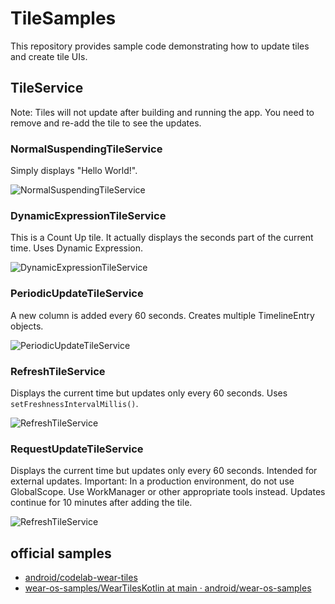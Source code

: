 # TileSamples
This repository provides sample code demonstrating how to update tiles and create tile UIs.

## TileService
Note: Tiles will not update after building and running the app. You need to remove and re-add the tile to see the updates.

### NormalSuspendingTileService
Simply displays "Hello World!".

![NormalSuspendingTileService](https://github.com/hiroaki404/tileSamples/assets/48251111/adf4d65b-0da2-4e3b-97ce-1a905b886038)

### DynamicExpressionTileService
This is a Count Up tile.
It actually displays the seconds part of the current time.
Uses Dynamic Expression.

![DynamicExpressionTileService](https://github.com/hiroaki404/tileSamples/assets/48251111/9ae76dc6-f069-4201-9b8a-87d730551340)

### PeriodicUpdateTileService
A new column is added every 60 seconds.
Creates multiple TimelineEntry objects.

![PeriodicUpdateTileService](https://github.com/hiroaki404/tileSamples/assets/48251111/30a9d13b-ae93-4a62-a068-762b9239386b)

### RefreshTileService
Displays the current time but updates only every 60 seconds.
Uses `setFreshnessIntervalMillis()`.

![RefreshTileService](https://github.com/hiroaki404/tileSamples/assets/48251111/7ce63898-c0e6-462a-ab7c-3614a7deecad)

### RequestUpdateTileService
Displays the current time but updates only every 60 seconds.
Intended for external updates.
Important: In a production environment, do not use GlobalScope. Use WorkManager or other appropriate tools instead.
Updates continue for 10 minutes after adding the tile.

![RefreshTileService](https://github.com/hiroaki404/tileSamples/assets/48251111/7ce63898-c0e6-462a-ab7c-3614a7deecad)

## official samples
- [android/codelab\-wear\-tiles](https://github.com/android/codelab-wear-tiles)
- [wear\-os\-samples/WearTilesKotlin at main · android/wear\-os\-samples](https://github.com/android/wear-os-samples/tree/main/WearTilesKotlin)
